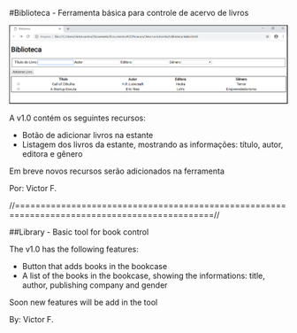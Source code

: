 #Biblioteca - Ferramenta básica para controle de acervo de livros


![index](img/index_v1.0.png)


A v1.0 contém os seguintes recursos:
- Botão de adicionar livros na estante
- Listagem dos livros da estante, mostrando as informações: título, autor, editora e gênero

Em breve novos recursos serão adicionados na ferramenta

Por: Victor F.

//=============================================================================================//

##Library - Basic tool for book control

The v1.0 has the following features:
- Button that adds books in the bookcase
- A list of the books in the bookcase, showing the informations: title, author, publishing company and gender

Soon new features will be add in the tool

By: Victor F.